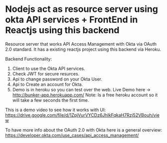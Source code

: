 # Nodejs act as resource server using okta API services + FrontEnd in Reactjs using this backend

Resource server that works API Access Management with Okta via OAuth 2.0 standard. It has a existing reactjs project using this backend via Heroku.


Backend Functionality:
1. Client to use the Okta API services.
2. Check JWT for secure resurces.
3. Api to change password on your Okta User.
4. Api to Create an account for Okta.
5. Demo is in heroku so you can test over the web.
  Live Demo here -> http://bunker-app.herokuapp.com/ Note: Is a free heroku account so it will take a few seconds the           first time.



This is a demo video to see how it works with UI: https://drive.google.com/file/d/1ZpjVurVYCDz6JhIkFqkaH7Rzj52VBouh/view

To have more info about the OAuth 2.0 with Okta here is a general overview: https://developer.okta.com/use_cases/api_access_management/
